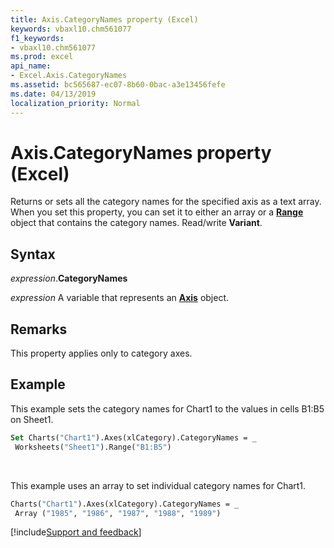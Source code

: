 ```yaml
---
title: Axis.CategoryNames property (Excel)
keywords: vbaxl10.chm561077
f1_keywords:
- vbaxl10.chm561077
ms.prod: excel
api_name:
- Excel.Axis.CategoryNames
ms.assetid: bc565687-ec07-8b60-0bac-a3e13456fefe
ms.date: 04/13/2019
localization_priority: Normal
---
```



# Axis.CategoryNames property (Excel)

Returns or sets all the category names for the specified axis as a text array. When you set this property, you can set it to either an array or a **[Range](Excel.Range(object).md)** object that contains the category names. Read/write **Variant**.


## Syntax

_expression_.**CategoryNames**

_expression_ A variable that represents an **[Axis](Excel.Axis(object).md)** object.


## Remarks

This property applies only to category axes.


## Example

This example sets the category names for Chart1 to the values in cells B1:B5 on Sheet1.

```vb
Set Charts("Chart1").Axes(xlCategory).CategoryNames = _ 
 Worksheets("Sheet1").Range("B1:B5")
```

<br/>

This example uses an array to set individual category names for Chart1.

```vb
Charts("Chart1").Axes(xlCategory).CategoryNames = _ 
 Array ("1985", "1986", "1987", "1988", "1989")
```



[!include[Support and feedback](~/includes/feedback-boilerplate.md)]
